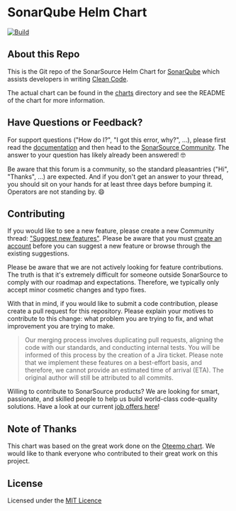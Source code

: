 SonarQube Helm Chart
=================

[![Build](https://github.com/SonarSource/helm-chart-sonarqube/actions/workflows/build.yml/badge.svg?branch=master)](https://github.com/SonarSource/helm-chart-sonarqube/actions/workflows/build.yml)

About this Repo
----------------

This is the Git repo of the SonarSource Helm Chart for [SonarQube](https://www.sonarqube.org/) which assists developers in writing [Clean Code](https://www.sonarsource.com/solutions/clean-code/?utm_medium=referral&utm_source=github&utm_campaign=clean-code&utm_content=helm-chart-sonarqube).

The actual chart can be found in the [charts](charts/sonarqube) directory and see the README of the chart for more information.

Have Questions or Feedback?
---------------------------

For support questions ("How do I?", "I got this error, why?", ...), please first read the [documentation](https://docs.sonarqube.org) and then head to the [SonarSource Community](https://community.sonarsource.com/c/help/sq/10). The answer to your question has likely already been answered! 🤓

Be aware that this forum is a community, so the standard pleasantries ("Hi", "Thanks", ...) are expected. And if you don't get an answer to your thread, you should sit on your hands for at least three days before bumping it. Operators are not standing by. 😄

Contributing
------------

If you would like to see a new feature, please create a new Community thread: ["Suggest new features"](https://community.sonarsource.com/c/suggestions/features). Please be aware that you must [create an account](https://community.sonarsource.com/signup) before you can suggest a new feature or browse through the existing suggestions.

Please be aware that we are not actively looking for feature contributions. The truth is that it's extremely difficult for someone outside SonarSource to comply with our roadmap and expectations. Therefore, we typically only accept minor cosmetic changes and typo fixes.

With that in mind, if you would like to submit a code contribution, please create a pull request for this repository. Please explain your motives to contribute to this change: what problem you are trying to fix, and what improvement you are trying to make.

> Our merging process involves duplicating pull requests, aligning the code with our standards, and conducting internal tests. You will be informed of this process by the creation of a Jira ticket. Please note that we implement these features on a best-effort basis, and therefore, we cannot provide an estimated time of arrival (ETA). The original author will still be attributed to all commits.

Willing to contribute to SonarSource products? We are looking for smart, passionate, and skilled people to help us build world-class code-quality solutions. Have a look at our current [job offers here](https://www.sonarsource.com/company/jobs/)!

Note of Thanks
--------------

This chart was based on the great work done on the [Oteemo chart](https://github.com/Oteemo/charts/tree/master/charts/sonarqube).
We would like to thank everyone who contributed to their great work on this project.

License
-------

Licensed under the [MIT Licence](LICENSE)
